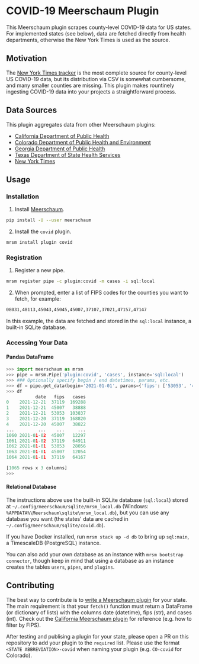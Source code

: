 # COVID-19 Meerschaum Plugin

This Meerschaum plugin scrapes county-level COVID-19 data for US states. For implemented states (see below), data are fetched directly from health departments, otherwise the New York Times is used as the source.

## Motivation

The [New York Times tracker](https://github.com/nytimes/covid-19-data) is the most complete source for county-level US COVID-19 data, but its distribution via CSV is somewhat cumbersome, and many smaller counties are missing. This plugin makes rountinely ingesting COVID-19 data into your projects a straightforward process.

## Data Sources

This plugin aggregates data from other Meerschaum plugins:

- [California Department of Public Health](https://github.com/bmeares/CA-covid)
- [Colorado Department of Public Health and Environment](https://github.com/bmeares/CO-covid)
- [Georgia Department of Public Health](https://github.com/bmeares/GA-covid)
- [Texas Department of State Health Services](https://github.com/bmeares/TX-covid)
- [New York Times](https://github.com/bmeares/US-covid)

## Usage

### Installation

1. Install [Meerschaum](https://meerschaum.io).

```bash
pip install -U --user meerschaum
```

2. Install the `covid` plugin.

```bash
mrsm install plugin covid
```

### Registration

1. Register a new pipe.

```bash
mrsm register pipe -c plugin:covid -m cases -i sql:local
```

2. When prompted, enter a list of FIPS codes for the counties you want to fetch, for example:

```bash
08031,48113,45043,45045,45007,37107,37021,47157,47147
```

In this example, the data are fetched and stored in the `sql:local` instance, a built-in SQLite database.

### Accessing Your Data

#### Pandas DataFrame

```python
>>> import meerschaum as mrsm
>>> pipe = mrsm.Pipe('plugin:covid', 'cases', instance='sql:local')
>>> ### Optionally specify begin / end datetimes, params, etc.
>>> df = pipe.get_data(begin='2021-01-01', params={'fips': ['53053', '45007', '37119']})
>>> df
           date   fips   cases
0    2021-12-21  37119  169288
1    2021-12-21  45007   38888
2    2021-12-21  53053  103837
3    2021-12-20  37119  168820
4    2021-12-20  45007   38822
...         ...    ...     ...
1060 2021-01-02  45007   12297
1061 2021-01-02  37119   64911
1062 2021-01-01  53053   28056
1063 2021-01-01  45007   12054
1064 2021-01-01  37119   64167

[1065 rows x 3 columns]
>>> 
```

#### Relational Database

The instructions above use the built-in SQLite database (`sql:local`) stored at `~/.config/meerschaum/sqlite/mrsm_local.db` (Windows: `%APPDATA%\Meerschaum\sqlite\mrsm_local.db`), but you can use any database you want (the states' data are cached in `~/.config/meerschaum/sqlite/covid.db`).

If you have Docker installed, run `mrsm stack up -d db` to bring up `sql:main`, a TimescaleDB (PostgreSQL) instance.

You can also add your own database as an instance with `mrsm bootstrap connector`, though keep in mind that using a database as an instance creates the tables `users`, `pipes`, and `plugins`.

## Contributing

The best way to contribute is to [write a Meerschaum plugin](https://meerschaum.io/reference/plugins/writing-plugins/) for your state. The main requirement is that your `fetch()` function must return a DataFrame (or dictionary of lists) with the columns date (datetime), fips (str), and cases (int). Check out the [California Meerschaum plugin](https://meerschaum.io/reference/plugins/writing-plugins/) for reference (e.g. how to filter by FIPS).

After testing and publising a plugin for your state, please open a PR on this repository to add your plugin to the `required` list. Please use the format `<STATE ABBREVIATION>-covid` when naming your plugin (e.g. `CO-covid` for Colorado).

